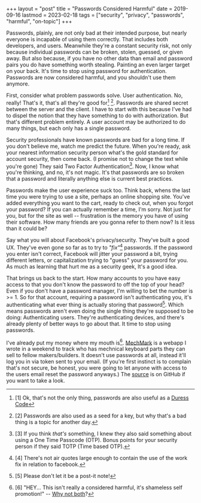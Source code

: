 +++
layout = "post"
title = "Passwords Considered Harmful"
date = 2019-09-16
lastmod = 2023-02-18
tags = ["security", "privacy", "passwords", "harmful", "on-topic"]
+++

Passwords, plainly, are not only bad at their intended purpose, but nearly
everyone is incapable of using them correctly. That includes both developers,
and users. Meanwhile they're a constant security risk, not only because
individual passwords can be broken, stolen, guessed, or given away. But also
because, if you have no other data than email and password pairs you do have
something worth stealing. Painting an even larger target on your back. It's time
to stop using password for authentication. Passwords are now considered harmful,
and you shouldn't use them anymore.

First, consider what problem passwords solve. User authentication. No, really!
That's it, that's all they're good for[^1] [^2]. Passwords are shared secret
between the server and the client. I have to start with this because I've had to
dispel the notion that they have something to do with authorization. But that's
different problem entirely. A user account may be authorized to do many things,
but each only has a single password.

[^1]: [1] Ok, that's not the only thing, passwords are also useful as a [Duress
  Code](https://en.wikipedia.org/wiki/Duress_code)

[^2]: [2] Passwords are also used as a seed for a key, but why that's a bad
  thing is a topic for another day.

Security professionals have known passwords are bad for a long time. If you
don't believe me, watch me predict the future. When you're ready, ask your
nearest information security person what's the gold standard for account
security, then come back. (I promise not to change the text while you're gone)
They said Two Factor Authentication[^3]. Now, I know what you're thinking, and
no, it's not magic. It's that passwords are so broken that a password and
literally anything else is current best practices.

[^3]: [3] If you think *that's* something, I knew they also said something about
  using a One Time Passcode (OTP). Bonus points for your security person if they
  said TOTP (Time based OTP).

Passwords make the user experience suck too. Think back, whens the last time
you were trying to use a site, perhaps an online shopping site. You've added
everything you want to the cart, ready to check out, when you forgot your
password? If you can actually remember a time, I'm sorry. Not just for you, but
for the site as well -- frustration is the memory you have of using their
software. How many friends are you gonna refer to them now? Is it less than it
could be?

Say what you will about Facebook's privacy/security. They've built a good UX.
They've even gone so far as to try to *"fix"*[^4] passwords. If the password you
enter isn't correct, Facebook will jitter your password a bit, trying different
letters, or capitalization trying to "guess" your password for you. As much as
learning that hurt me as a security geek, It's a good idea.

[^4]: [4] There's not air quotes large enough to contain the use of the work fix
  in relation to facebook.

That brings us back to the start. How many accounts to you have easy access to
that you don't know the password to off the top of your head? Even if you don't
have a password manager, I'm willing to bet the number is >= 1. So for that
account, requiring a password isn't authenticating you, it's authenticating what
ever thing is actually storing that password[^5]. Which means passwords aren't
even doing the single thing they're supposed to be doing: Authenticating users.
They're authenticating devices, and there's already plenty of better ways to go
about that. It time to stop using passwords.

[^5]: [5] Please don't let it be a post-it note!

I've already put my money where my mouth is[^6]. [MechMark] is a webapp I wrote
in a weekend to track who has mechnical keyboard parts they can sell to fellow
makers/builders. It doesn't use passwords at all, instead it'll log you in via
token sent to your email. (If you're first instinct is to complain that's not
secure, be honest, you were going to let anyone with access to the users email
reset the password anyways.) The [source] is on GitHub if you want to take a
look.

[^6]: [6] "HEY... This isn't really a considered harmful, it's shameless self
  promotion!" -- [Why not both](/assets/both.gif)?

[MechMark]: https://mechmark.bsdev.net

[source]: https://github.com/GrayHatter/MechMark/

